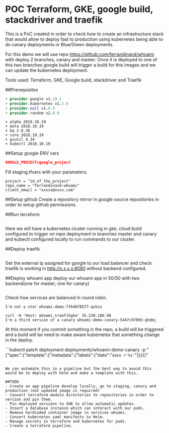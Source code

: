 # POC Terraform, GKE, google build, stackdriver and traefik  
This is a PoC created in order to check how to create an infrastructure stack that would allow to deploy fast to production using kubernetes being able to do canary deployments or Blue/Green deployments.

For this demo we will use repo https://github.com/ferrandinand/whoami with deploy 2 branches, canary and master.
Once it is deployed to one of this two branches google build will trigger a build for this images and we can update the kubernetes deployment.

Tools used:
Terraform, GKE, Google build, stackdriver and Traefik

##Prerequisites
```Terraform v0.11.9
+ provider.google v1.19.1
+ provider.kubernetes v1.3.0
+ provider.null v1.0.0
+ provider.random v2.0.0
```

```Google Cloud SDK 222.0.0
+ alpha 2018.10.19
+ beta 2018.10.19
+ bq 2.0.36
+ core 2018.10.19
+ gsutil 4.34
+ kubectl 2018.10.19
```

##Setup google ENV vars
```GOOGLE_APPLICATION_CREDENTIALS=path/to/your/google_credentials.json
GOOGLE_PROJECT=google_project
```

Fill staging.tfvars with your parameters.

```billing_account = "google_billing_account"
project = "id_of_the_project"
repo_name = "ferrandinand-whoami"
client_email = "xxxxx@xxxx.com"
```

##Setup github
Create a repository mirror in google source repositories in order to setup github permissions.

##Run terraform
```terraform apply -var-file=staging.tfvars
```

Here we will have a kubernetes cluster running in gke, cloud build configured to trigger on repo deployment in branches master and canary and kubectl configured locally to run commands to our cluster.

##Deploy traefik
```kubectl apply -f traefik/
```

Get the external ip assigned for google to our load balancer and check traefik is working in http://x.x.x.x:8080 without backend configured.

##Deploy whoami app
deploy our whoami app in 50/50 with two backend(one for master, one for canary)
```kubectl apply -f services/whoami
```

Check how services are balanced in round robin.
```curl -H 'Host: whoami.traefikgke' 35.230.180.98
I'm not a star whoami-demo-7f646f8577-qvkzs
```

```
curl -H 'Host: whoami.traefikgke' 35.230.180.98
I'm a third version of a canary whoami-demo-canary-5447c9789d-qhdmj
```

At this moment if you commit something in the repo, a build will be triggered and a build will be need to make aware kubernetes that something change in the deploy.

```kubectl patch deployment deployments/whoami-demo-canary  -p "{\"spec\":{\"template\":{\"metadata\":{\"labels\":{\"date\":\"`date +'%s'`\"}}}}}"
```

We can automate this in a pipeline but the best way to avoid this would be to deploy with helm and make a template with this.

##TODO
- Create an app pipeline develop locally, go to staging, canary and production (not updated image is required)
- Convert terraform module directories to repositories in order to version and pin them.
- Pin deployed versions to SHA to allow automatic updates.
- Insert a database instance which can interact with our pods.
- Remove hardcoded container image in services whoami.
- Convert kubernetes yaml manifests to Helm.
- Manage secrets in terraform and kubernetes for pods.
- Create a terraform pipeline.
